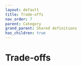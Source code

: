 ```yaml
---
layout: default
title: Trade-offs
nav_order: 7
parent: Category
grand_parent: Shared definitions
has_children: true
---
```


# Trade-offs
<!-- 
{: .no_toc .text-delta }
* TOC
{:toc} -->
